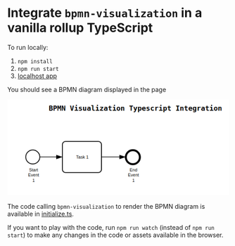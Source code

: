 # Integrate `bpmn-visualization` in a vanilla rollup TypeScript 

To run locally:

1. `npm install`
2. `npm run start`
3. [localhost app](http://localhost:10001)

You should see a BPMN diagram displayed in the page

![BPMN diagram in the home page](docs/home.png)

The code calling `bpmn-visualization` to render the BPMN diagram is available in [initialize.ts](src/app/initialize.ts).

If you want to play with the code, run `npm run watch` (instead of `npm run start`) to make any changes in the code or
assets available in the browser.
